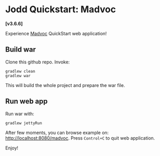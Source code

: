 Jodd Quickstart: Madvoc
=======================

**[v3.6.6]**

Experience [Madvoc](http://jodd.org/doc/madvoc/index.html) QuickStart web application!

## Build war

Clone this github repo. Invoke:

	gradlew clean
	gradlew war

This will build the whole project and prepare the war file.


## Run web app

Run war with:

	gradlew jettyRun

After few moments, you can browse example on: [http://localhost:8080/madvoc](http://localhost:8080/madvoc).
Press `Control+C` to quit web application.

Enjoy!
